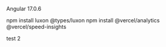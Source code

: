 Angular 17.0.6

npm install luxon @types/luxon
npm install @vercel/analytics @vercel/speed-insights

test 2
